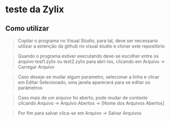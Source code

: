 # teste da Zylix

## Como utilizar
> Copilar o programa no Visual Studio, para tal, 
deve ser necessario utilizar a extenção da github no visual studio e clonar este repositório

> Quando o programa estiver executando deve-se escolher entre os arquivo test1.zylix ou test2.zylix para abri-los, 
clicando em Arquivo -> Carregar Arquivo

> Caso deseja-se mudar algum parametro, selecionar a linha e clicar em Editar Selecionado, uma janela aparecerá
para se editar os parâmetros

> Caso mais de um arquivo foi aberto, pode mudar de contexto clicando Arquivo -> Arquivo Abertos -> [Nome dos Arquivos Abertos]

> Por fim para salvar clica-se em Arquivo -> Salvar Arquivos
